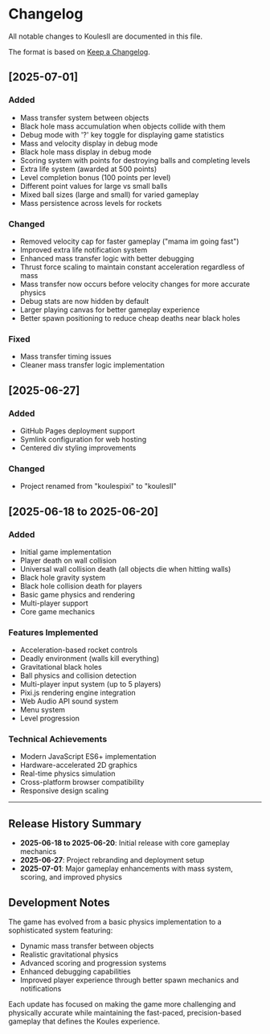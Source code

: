 # Changelog

All notable changes to KoulesII are documented in this file.

The format is based on [Keep a Changelog](https://keepachangelog.com/en/1.0.0/).

## [2025-07-01]

### Added
- Mass transfer system between objects
- Black hole mass accumulation when objects collide with them
- Debug mode with '?' key toggle for displaying game statistics
- Mass and velocity display in debug mode
- Black hole mass display in debug mode
- Scoring system with points for destroying balls and completing levels
- Extra life system (awarded at 500 points)
- Level completion bonus (100 points per level)
- Different point values for large vs small balls
- Mixed ball sizes (large and small) for varied gameplay
- Mass persistence across levels for rockets

### Changed
- Removed velocity cap for faster gameplay ("mama im going fast")
- Improved extra life notification system
- Enhanced mass transfer logic with better debugging
- Thrust force scaling to maintain constant acceleration regardless of mass
- Mass transfer now occurs before velocity changes for more accurate physics
- Debug stats are now hidden by default
- Larger playing canvas for better gameplay experience
- Better spawn positioning to reduce cheap deaths near black holes

### Fixed
- Mass transfer timing issues
- Cleaner mass transfer logic implementation

## [2025-06-27]

### Added
- GitHub Pages deployment support
- Symlink configuration for web hosting
- Centered div styling improvements

### Changed
- Project renamed from "koulespixi" to "koulesII"

## [2025-06-18 to 2025-06-20]

### Added
- Initial game implementation
- Player death on wall collision
- Universal wall collision death (all objects die when hitting walls)
- Black hole gravity system
- Black hole collision death for players
- Basic game physics and rendering
- Multi-player support
- Core game mechanics

### Features Implemented
- Acceleration-based rocket controls
- Deadly environment (walls kill everything)
- Gravitational black holes
- Ball physics and collision detection
- Multi-player input system (up to 5 players)
- Pixi.js rendering engine integration
- Web Audio API sound system
- Menu system
- Level progression

### Technical Achievements
- Modern JavaScript ES6+ implementation
- Hardware-accelerated 2D graphics
- Real-time physics simulation
- Cross-platform browser compatibility
- Responsive design scaling

---

## Release History Summary

- **2025-06-18 to 2025-06-20**: Initial release with core gameplay mechanics
- **2025-06-27**: Project rebranding and deployment setup  
- **2025-07-01**: Major gameplay enhancements with mass system, scoring, and improved physics

## Development Notes

The game has evolved from a basic physics implementation to a sophisticated system featuring:
- Dynamic mass transfer between objects
- Realistic gravitational physics
- Advanced scoring and progression systems
- Enhanced debugging capabilities
- Improved player experience through better spawn mechanics and notifications

Each update has focused on making the game more challenging and physically accurate while maintaining the fast-paced, precision-based gameplay that defines the Koules experience.
